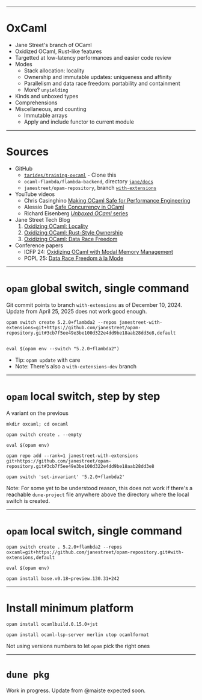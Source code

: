 
---
# OxCaml

* Jane Street's branch of OCaml
* Oxidized OCaml, Rust-like features
* Targetted at low-latency performances and easier code review
* Modes
  - Stack allocation: locality
  - Ownership and immutable updates: uniqueness and affinity
  - Parallelism and data race freedom: portability and containment
  - More? `unyielding`
* Kinds and unboxed types
* Comprehensions
* Miscellaneous, and counting
  - Immutable arrays
  - Apply and include functor to current module

---
# Sources

* GitHub
  - [`tarides/training-oxcaml`](https://github.com/tarides/training-oxcaml) - Clone this
  - `ocaml-flambda/flambda-backend`, directory [`jane/docs`](https://github.com/ocaml-flambda/flambda-backend/tree/main/jane/doc)
  - `janestreet/opam-repository`, branch [`with-extensions`](`https://github.com/janestreet/opam-repository/tree/with-extensions`)
* YouTube videos
  - Chris Casinghino [Making OCaml Safe for Performance Engineering](https://youtu.be/g3qd4zpm1LA?si=rA41PUZq2ZtJKVEg)
  - Alessio Duè [Safe Concurrency in OCaml](https://youtu.be/KKPNURUbfEE?si=qRw_l-ryq3VDSqV7)
  - Richard Eisenberg [_Unboxed OCaml_ series](https://www.youtube.com/playlist?list=PLCiAikFFaMJrgFrWRKn0-1EI3gVZLQJtJ)
* Jane Street Tech Blog
  1. [Oxidizing OCaml: Locality](https://blog.janestreet.com/oxidizing-ocaml-locality/)
  2. [Oxidizing OCaml: Rust-Style Ownership](https://blog.janestreet.com/oxidizing-ocaml-ownership/)
  3. [Oxidizing OCaml: Data Race Freedom](https://blog.janestreet.com/oxidizing-ocaml-parallelism/)
* Conference papers
  - ICFP 24: [Oxidizing OCaml with Modal Memory Management](https://dl.acm.org/doi/10.1145/3674642)
  - POPL 25: [Data Race Freedom à la Mode](https://dl.acm.org/doi/10.1145/3704859)

---
# `opam` global switch, single command

Git commit points to branch `with-extensions` as of December 10, 2024. Update from April 25, 2025 does not work good enough.


```shell
opam switch create 5.2.0+flambda2 --repos janestreet-with-extensions=git+https://github.com/janestreet/opam-repository.git#3cb7f5ee49e3be100d322e4dd9be18aab28dd3e8,default


eval $(opam env --switch "5.2.0+flambda2")
```

* Tip: `opam update` with care
* Note: There's also a `with-extensions-dev` branch

---
# `opam` local switch, step by step

A variant on the previous

```shell
mkdir oxcaml; cd oxcaml

opam switch create . --empty

eval $(opam env)

opam repo add --rank=1 janestreet-with-extensions git+https://github.com/janestreet/opam-repository.git#3cb7f5ee49e3be100d322e4dd9be18aab28dd3e8

opam switch 'set-invariant' '5.2.0+flambda2'
```

Note: For some yet to be understood reason, this does not work if there's a reachable `dune-project` file anywhere above the directory where the local switch is created.

---
# `opam` local switch, single command

```shell
opam switch create . 5.2.0+flambda2 --repos oxcaml=git+https://github.com/janestreet/opam-repository.git#with-extensions,default

eval $(opam env)

opam install base.v0.18~preview.130.31+242
```
---
# Install minimum platform

```shell
opam install ocamlbuild.0.15.0+jst

opam install ocaml-lsp-server merlin utop ocamlformat
```

Not using versions numbers to let `opam` pick the right ones

---
# `dune pkg`

Work in progress. Update from @maiste expected soon.
